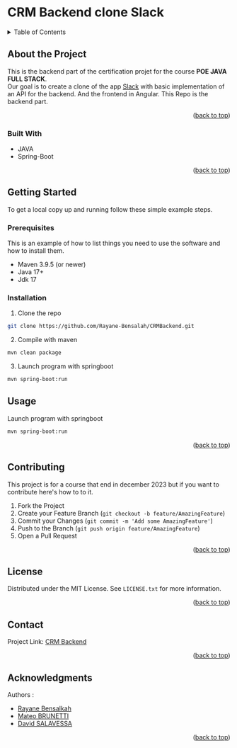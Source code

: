 # CRM Backend clone Slack <a name="readme-top"></a>

<!-- TABLE OF CONTENTS -->
<details>
  <summary>Table of Contents</summary>
  <ol>
    <li>
      <a href="#about-the-project">About The Project</a>
      <ul>
        <li><a href="#built-with">Built With</a></li>
      </ul>
    </li>
    <li>
      <a href="#getting-started">Getting Started</a>
      <ul>
        <li><a href="#prerequisites">Prerequisites</a></li>
        <li><a href="#installation">Installation</a></li>
      </ul>
    </li>
    <li><a href="#usage">Usage</a></li>
    <li><a href="#contributing">Contributing</a></li>
    <li><a href="#license">License</a></li>
    <li><a href="#contact">Contact</a></li>
    <li><a href="#acknowledgments">Acknowledgments</a></li>
  </ol>
</details>

<!-- ABOUT THE PROJECT -->

## About the Project

This is the backend part of the certification projet for the course **POE JAVA FULL STACK**.  
Our goal is to create a clone of the app [Slack](https://slack.com/) with basic implementation of an API for
the backend. And the frontend in Angular. This Repo is the backend part.

<p align="right">(<a href="#readme-top">back to top</a>)</p>

### Built With

- JAVA
- Spring-Boot

<p align="right">(<a href="#readme-top">back to top</a>)</p>

<!-- GETTING STARTED -->

## Getting Started

To get a local copy up and running follow these simple example steps.

### Prerequisites

This is an example of how to list things you need to use the software and how to install them.

- Maven 3.9.5 (or newer)
- Java 17+
- Jdk 17

### Installation

1. Clone the repo

```sh
git clone https://github.com/Rayane-Bensalah/CRMBackend.git
```

2. Compile with maven

```sh
mvn clean package
```

3. Launch program with springboot

```sh
mvn spring-boot:run
```

<!-- USAGE EXAMPLES -->

## Usage

Launch program with springboot

```sh
mvn spring-boot:run
```

<p align="right">(<a href="#readme-top">back to top</a>)</p>

<!-- CONTRIBUTING -->

## Contributing

This project is for a course that end in december 2023 but if you want to contribute here's how to to it.

1. Fork the Project
2. Create your Feature Branch (`git checkout -b feature/AmazingFeature`)
3. Commit your Changes (`git commit -m 'Add some AmazingFeature'`)
4. Push to the Branch (`git push origin feature/AmazingFeature`)
5. Open a Pull Request

<p align="right">(<a href="#readme-top">back to top</a>)</p>

<!-- LICENSE -->

## License

Distributed under the MIT License. See `LICENSE.txt` for more information.

<p align="right">(<a href="#readme-top">back to top</a>)</p>

<!-- CONTACT -->

## Contact

Project Link: [CRM Backend](https://github.com/Rayane-Bensalah/CRMBackend)

<p align="right">(<a href="#readme-top">back to top</a>)</p>

<!-- ACKNOWLEDGMENTS -->

## Acknowledgments

Authors :

- [Rayane Bensalkah](https://github.com/Rayane-Bensalah)
- [Mateo BRUNETTI](https://github.com/MateoBrunetti)
- [David SALAVESSA](https://github.com/DsTechX)

<p align="right">(<a href="#readme-top">back to top</a>)</p>
